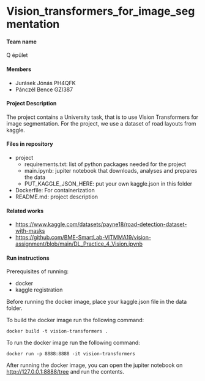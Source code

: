 # Vision_transformers_for_image_segmentation

#### Team name

Q épület

#### Members

- Jurásek Jónás PH4QFK
- Pánczél Bence GZI387

#### Project Description

The project contains a University task, that is to use Vision Transformers for image segmentation.
For the project, we use a dataset of road layouts from kaggle.

#### Files in repository

- project
  - requirements.txt: list of python packages needed for the project
  - main.ipynb: jupiter notebook that downloads, analyses and prepares the data
  - PUT_KAGGLE_JSON_HERE: put your own kaggle.json in this folder
- Dockerfile: For containerization
- README.md: project description

#### Related works

- https://www.kaggle.com/datasets/payne18/road-detection-dataset-with-masks
- https://github.com/BME-SmartLab-VITMMA19/vision-assignment/blob/main/DL_Practice_4_Vision.ipynb

#### Run instructions

Prerequisites of running:

- docker
- kaggle registration

Before running the docker image, place your kaggle.json file in the data folder.

To build the docker image run the following command:

```
docker build -t vision-transformers .
```

To run the docker image run the following command:

```
docker run -p 8888:8888 -it vision-transformers
```

After running the docker image, you can open the jupiter notebook on http://127.0.0.1:8888/tree and run the contents.

